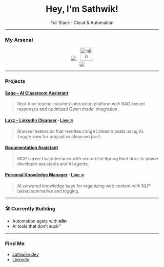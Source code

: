 <h1 align="center">Hey, I'm Sathwik!</h1>
<p align="center">Full Stack · Cloud & Automation</p>

---

### My Arsenal

<p align="center">
  <img src="https://skillicons.dev/icons?i=spring,fastapi,aws,react,nextjs,tailwind,mysql,postgres,mongodb&theme=dark" />
  <img src="assets/icons/n8n.png" alt="n8n" title="n8n" height="42" style="margin-left: 10px;" />
  <br />
  <img src="https://skillicons.dev/icons?i=java,python,typescript,docker,github,postman,git&theme=dark" />
</p>


---

### Projects

#### [Sage – AI Classroom Assistant](https://github.com/sathwik-y/AI-Tutor-Intel)
> Real-time teacher-student interaction platform with RAG-based responses and optimized Qwen model integration.

#### [Luzz – LinkedIn Cleanser](https://github.com/sathwik-y/Luzz) · [Live ↗](https://luzz.sathwiky.dev)
> Browser extension that rewrites cringe LinkedIn posts using AI. Toggle view for original vs cleansed post.

#### [Documentation Assistant](https://github.com/sathwik-y/Documentation-MCP)
> MCP server that interfaces with vectorized Spring Boot docs to power developer assistants and AI agents.

#### [Personal Knowledge Manager](https://github.com/sathwik-y/PKM) · [Live ↗](https://pkm.sathwiky.dev)
> AI-powered knowledge base for organizing web content with NLP-based summaries and tagging.

---

### 🛠 Currently Building
- Automation agets with **n8n**
- AI tools that don’t suck™

---

### Find Me
- [sathwiky.dev](https://sathwiky.dev)
- [LinkedIn](https://linkedin.com/in/sathwik-yellapragada)
